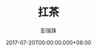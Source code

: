 ---
issue: 233
title: 扛茶
author: 彭瑞珠
language: 四縣
date: 2017-07-20T00:00:00.000+08:00
topic: 文史
difficulty: 3
wikidata: Q98096101
wikidata_link: https://www.wikidata.org/wiki/Q98096101
author_wikidata_link: https://www.wikidata.org/wiki/Q98096341
author_wikidata: Q98096341
---